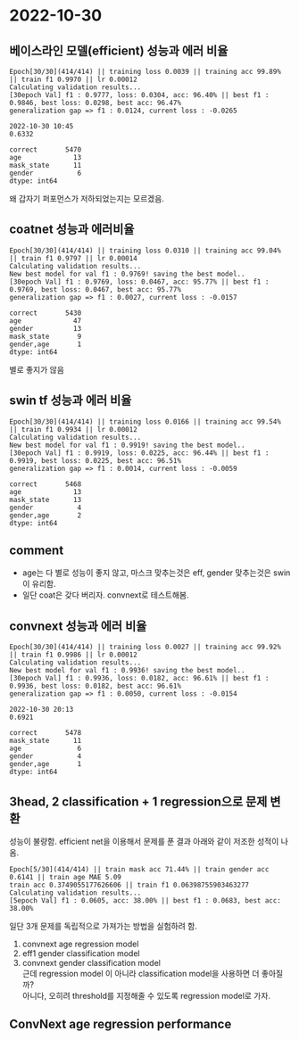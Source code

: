 
# 2022-10-30  
## 베이스라인 모델(efficient) 성능과 에러 비율  

```
Epoch[30/30](414/414) || training loss 0.0039 || training acc 99.89% || train f1 0.9970 || lr 0.00012
Calculating validation results...
[30epoch Val] f1 : 0.9777, loss: 0.0304, acc: 96.40% || best f1 : 0.9846, best loss: 0.0298, best acc: 96.47%
generalization gap => f1 : 0.0124, current loss : -0.0265

2022-10-30 10:45
0.6332
```  

```
correct       5470
age             13
mask_state      11
gender           6
dtype: int64
```

왜 갑자기 퍼포먼스가 저하되었는지는 모르겠음.

## coatnet 성능과 에러비율
```
Epoch[30/30](414/414) || training loss 0.0310 || training acc 99.04% || train f1 0.9797 || lr 0.00014
Calculating validation results...
New best model for val f1 : 0.9769! saving the best model..
[30epoch Val] f1 : 0.9769, loss: 0.0467, acc: 95.77% || best f1 : 0.9769, best loss: 0.0467, best acc: 95.77%
generalization gap => f1 : 0.0027, current loss : -0.0157
```

```
correct       5430
age             47
gender          13
mask_state       9
gender,age       1
dtype: int64
```
별로 좋지가 않음  

## swin tf 성능과 에러 비율
```
Epoch[30/30](414/414) || training loss 0.0166 || training acc 99.54% || train f1 0.9934 || lr 0.00012
Calculating validation results...
New best model for val f1 : 0.9919! saving the best model..
[30epoch Val] f1 : 0.9919, loss: 0.0225, acc: 96.44% || best f1 : 0.9919, best loss: 0.0225, best acc: 96.51%
generalization gap => f1 : 0.0014, current loss : -0.0059
```

```
correct       5468
age             13
mask_state      13
gender           4
gender,age       2
dtype: int64
```

## comment  
* age는 다 별로 성능이 좋지 않고, 마스크 맞추는것은 eff, gender 맞추는것은 swin이 유리함.  
* 일단 coat은 갖다 버리자. convnext로 테스트해봄.  

## convnext 성능과 에러 비율  
```
Epoch[30/30](414/414) || training loss 0.0027 || training acc 99.92% || train f1 0.9986 || lr 0.00012
Calculating validation results...
New best model for val f1 : 0.9936! saving the best model..
[30epoch Val] f1 : 0.9936, loss: 0.0182, acc: 96.61% || best f1 : 0.9936, best loss: 0.0182, best acc: 96.61%
generalization gap => f1 : 0.0050, current loss : -0.0154

2022-10-30 20:13	
0.6921
```

```
correct       5478
mask_state      11
age              6
gender           4
gender,age       1
dtype: int64
```

## 3head, 2 classification + 1 regression으로 문제 변환  

성능이 불량함.
efficient net을 이용해서 문제를 푼 결과 아래와 같이 저조한 성적이 나옴.
```
Epoch[5/30](414/414) || train mask acc 71.44% || train gender acc 0.6141 || train age MAE 5.09
train acc 0.3749055177626606 || train f1 0.06398755903463277
Calculating validation results...
[5epoch Val] f1 : 0.0605, acc: 38.00% || best f1 : 0.0683, best acc: 38.00%
```

일단 3개 문제를 독립적으로 가져가는 방법을 실험하려 함.  
1. convnext age regression model  
2. eff1 gender classification model  
3. convnext gender classification model  
근데 regression model 이 아니라 classification model을 사용하면 더 좋아질까?  
아니다, 오히려 threshold를 지정해줄 수 있도록 regression model로 가자.  

## ConvNext age regression performance  



